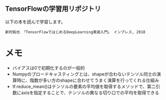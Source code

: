 TensorFlowの学習用リポジトリ
---

以下の本を読んで学習します。

```
新村拓也 「TensorFlowではじめるDeepLearning実装入門」 インプレス, 2018
```

# メモ

- バイアスは0で初期化するのが一般的
- Numpyのブロードキャスティングとは、shapeが合わないテンソル同士の演算時に、階数が多い方のshapeに合わせてうまく演算を行ってくれる仕組み
- tf.reduce_mean()はテンソルの要素の平均値を取得するメソッドで、第二引数にaxisを指定することで、テンソルの異なる切り口での平均を取得できる


